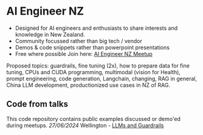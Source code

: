 # AI Engineer NZ 
- Designed for AI engineers and enthusiasts to share interests and knowledge in New Zealand.
- Community focussed rather than big tech / vendor
- Demos & code snippets rather than powerpoint presentations
- Free where possible
Join here: [AI Engineer NZ Meetup](https://lu.ma/aiengineer)

Proposed topics: guardrails, fine tuning (2x), how to prepare data for fine tuning, CPUs and CUDA programming, multimodal (vision for Health), prompt engineering, code generation, Langchain, changing, RAG in general, China LLM development, productionized use cases in NZ of RAG.

## Code from talks

This code repository contains public examples discussed or demo'ed during meetups. 
*27/06/2024* Wellington - [LLMs and Guardrails](https://github.com/Flyttness/aiengineernz/tree/main/nemo-guardrails-demo)


